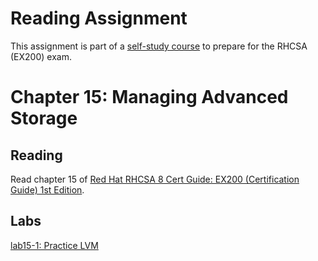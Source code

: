 # Reading Assignment
This assignment is part of a [self-study course](../README.md) to prepare for the RHCSA (EX200) exam.
# Chapter 15: Managing Advanced Storage

## Reading
Read chapter 15 of [Red Hat RHCSA 8 Cert Guide: EX200 (Certification Guide) 1st Edition](https://www.amazon.com/Red-RHCSA-Cert-Guide-Certification-dp-0135938139/dp/0135938139).
## Labs
[lab15-1: Practice LVM](lab15-1.md)</br>
